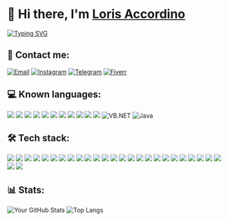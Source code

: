 # 👋 Hi there, I'm [Loris Accordino](https://lorisaccordino.github.io/)
[![Typing SVG](https://readme-typing-svg.demolab.com?font=Fira+Code&duration=3500&pause=500&random=false&width=435&lines=Software+Developer;Game+Developer;Web+Developer;Mobile+Developer)](https://git.io/typing-svg)

## 📱 Contact me:
[![Email](https://img.shields.io/badge/Gmail-D14836?style=for-the-badge&logo=gmail&logoColor=white)](mailto:arlo.services.it@gmail.com)
[![Instagram](https://img.shields.io/badge/Instagram-E4405F?style=for-the-badge&logo=instagram&logoColor=white)](https://www.instagram.com/loris_accordino)
[![Telegram](https://img.shields.io/badge/Telegram-2CA5E0?style=for-the-badge&logo=telegram&logoColor=white)](https://t.me/loris_accordino)
[![Fiverr](https://img.shields.io/badge/fiverr-1DBF73?style=for-the-badge&logo=fiverr&logoColor=white)](https://www.fiverr.com/lorisaccordino)

## 💻 Known languages:
![](https://img.shields.io/badge/C-00599C?style=for-the-badge&logo=c&logoColor=white)
![](https://img.shields.io/badge/C%2B%2B-00599C?style=for-the-badge&logo=c%2B%2B&logoColor=white)
![](https://img.shields.io/badge/C%23-239120?style=for-the-badge&logo=csharp&logoColor=white)
![](https://img.shields.io/badge/CSS3-1572B6?style=for-the-badge&logo=css3&logoColor=white)
![](https://img.shields.io/badge/Go-00ADD8?style=for-the-badge&logo=go&logoColor=white)
![](https://img.shields.io/badge/HTML5-E34F26?style=for-the-badge&logo=html5&logoColor=white)
![](https://img.shields.io/badge/JavaScript-323330?style=for-the-badge&logo=javascript&logoColor=F7DF1E)
![](https://img.shields.io/badge/json-5E5C5C?style=for-the-badge&logo=json&logoColor=white)
![](https://img.shields.io/badge/Lua-2C2D72?style=for-the-badge&logo=lua&logoColor=white)
![](https://img.shields.io/badge/Python-FFD43B?style=for-the-badge&logo=python&logoColor=blue)
![](https://img.shields.io/badge/Swift-FA7343?style=for-the-badge&logo=swift&logoColor=white)
![VB.NET](https://img.shields.io/badge/-VB.NET-blue?style=for-the-badge&logo=.net)
![Java](https://img.shields.io/badge/-Java-orange?style=for-the-badge&logo=java)

## 🛠️ Tech stack:
![](https://img.shields.io/badge/.NET-512BD4?style=for-the-badge&logo=dotnet&logoColor=white)
![](https://img.shields.io/badge/CMake-064F8C?style=for-the-badge&logo=cmake&logoColor=white)
![](https://img.shields.io/badge/conda-342B029.svg?&style=for-the-badge&logo=anaconda&logoColor=white)
![](https://img.shields.io/badge/Docker-2CA5E0?style=for-the-badge&logo=docker&logoColor=white)
![](https://img.shields.io/badge/Flask-000000?style=for-the-badge&logo=flask&logoColor=white)
![](https://img.shields.io/badge/Font_Awesome-339AF0?style=for-the-badge&logo=fontawesome&logoColor=white)
![](https://img.shields.io/badge/Godot-478CBF?style=for-the-badge&logo=GodotEngine&logoColor=white)
![](https://img.shields.io/badge/gradle-02303A?style=for-the-badge&logo=gradle&logoColor=white)
![](https://img.shields.io/badge/Markdown-000000?style=for-the-badge&logo=markdown&logoColor=white)
![](https://img.shields.io/badge/NuGet-004880?style=for-the-badge&logo=nuget&logoColor=white)
![](https://img.shields.io/badge/OpenGL-FFFFFF?style=for-the-badge&logo=opengl)
![](https://img.shields.io/badge/pypi-3775A9?style=for-the-badge&logo=pypi&logoColor=white)
![](https://img.shields.io/badge/Qt-41CD52?style=for-the-badge&logo=qt&logoColor=white)
![](https://img.shields.io/badge/Selenium-43B02A?style=for-the-badge&logo=Selenium&logoColor=white)
![](https://img.shields.io/badge/Unity-100000?style=for-the-badge&logo=unity&logoColor=white)
![](https://img.shields.io/badge/-Unreal%20Engine-313131?style=for-the-badge&logo=unreal-engine&logoColor=white)
![](https://img.shields.io/badge/Android_Studio-3DDC84?style=for-the-badge&logo=android-studio&logoColor=white)
![](https://img.shields.io/badge/apache%20netbeans-1B6AC6?style=for-the-badge&logo=apache%20netbeans%20IDE&logoColor=white)
![](https://img.shields.io/badge/Arduino_IDE-00979D?style=for-the-badge&logo=arduino&logoColor=white)
![](https://img.shields.io/badge/Colab-F9AB00?style=for-the-badge&logo=googlecolab&color=525252)
![](https://img.shields.io/badge/Eclipse-2C2255?style=for-the-badge&logo=eclipse&logoColor=white)
![](https://img.shields.io/badge/IntelliJ_IDEA-000000.svg?style=for-the-badge&logo=intellij-idea&logoColor=white)
![](https://img.shields.io/badge/PyCharm-000000.svg?&style=for-the-badge&logo=PyCharm&logoColor=white)
![](https://img.shields.io/badge/VSCode-0078D4?style=for-the-badge&logo=visual%20studio%20code&logoColor=white)
![](https://img.shields.io/badge/Visual_Studio-5C2D91?style=for-the-badge&logo=visual%20studio&logoColor=white)
![](https://img.shields.io/badge/Flutter-02569B?style=for-the-badge&logo=flutter&logoColor=white)
![](https://img.shields.io/badge/Xamarin-3498DB?style=for-the-badge&logo=xamarin&logoColor=white)


## 📊 Stats:
![Your GitHub Stats](https://github-readme-stats.vercel.app/api?username=LorisAccordino&show_icons=true&theme=radical)
![Top Langs](https://github-readme-stats.vercel.app/api/top-langs/?username=LorisAccordino&layout=compact)
